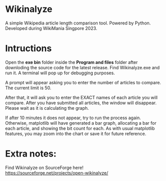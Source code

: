 # Wikinalyze
A simple Wikipedia article length comparison tool. Powered by Python. Developed during WikiMania Singpore 2023. 

Intructions
==============
Open the **exe bin** folder inside the **Program and files** folder after downloding the source code for the latest release. Find Wikinalyze.exe and run it. A terminal will pop up for debugging purposes.

A prompt will appear asking you to enter the number of articles to compare. The current limit is 50.

After that, it will ask you to enter the EXACT names of each article you will compare. After you have submitted all articles, the window will disappear. Please wait as it is calculating the graph.

If after 10 minutes it does not appear, try to run the process again. Otherwise, matplotlib will have generated a bar graph, allocating a bar for each article, and showing the bit count for each. As with usual matplotlib features, you may zoom into the chart or save it for future reference.

Extra notes:
==============
Find Wikinalyze on SourceForge here! https://sourceforge.net/projects/open-wikinalyze/
